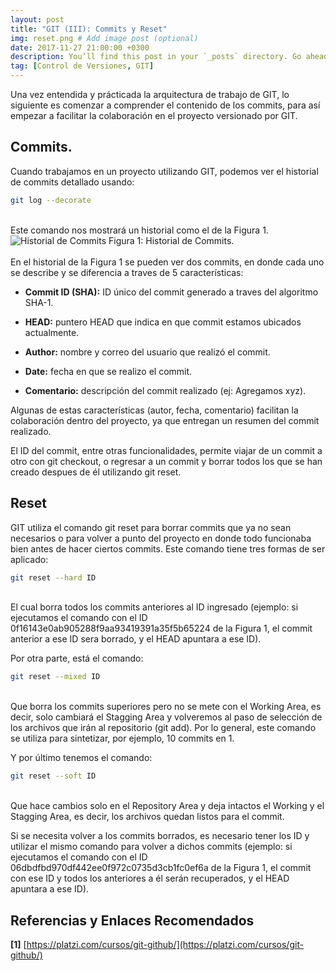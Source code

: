 ```yaml
---
layout: post
title: "GIT (III): Commits y Reset"
img: reset.png # Add image post (optional)
date: 2017-11-27 21:00:00 +0300
description: You’ll find this post in your `_posts` directory. Go ahead and edit it and re-build the site to see your changes. # Add post description (optional)
tag: [Control de Versiones, GIT]
---
```

Una vez entendida y prácticada la arquitectura de trabajo de GIT, lo siguiente es comenzar a comprender el contenido de los commits, para así empezar a facilitar la colaboración en el proyecto versionado por GIT.

## Commits.

Cuando trabajamos en un proyecto utilizando GIT, podemos ver el historial de commits detallado usando:
```bash
git log --decorate
```
<br/>
Este comando nos mostrará un historial como el de la Figura 1.

<div class="img_post_container">
<img class="img_post" src="https://imgur.com/oxIAc3b.png" alt="Historial de Commits">
Figura 1: Historial de Commits.
</div>
<br/>
En el historial de la Figura 1 se pueden ver dos commits, en donde cada uno se describe y se diferencia a traves de 5 características:

* **Commit ID (SHA):** ID único del commit generado a traves del algoritmo SHA-1.

* **HEAD:** puntero HEAD que indica en que commit estamos ubicados actualmente.

* **Author:** nombre y correo del usuario que realizó el commit.

* **Date:** fecha en que se realizo el commit.

* **Comentario:** descripción del commit realizado (ej: Agregamos xyz).

Algunas de estas características (autor, fecha, comentario) facilitan la colaboración dentro del proyecto, ya que entregan un resumen del commit realizado.

El ID del commit, entre otras funcionalidades, permite viajar de un commit a otro con git checkout, o regresar a un commit y borrar todos los que se han creado despues de él utilizando git reset.

## Reset

GIT utiliza el comando git reset para borrar commits que ya no sean necesarios o para volver a punto del proyecto en donde todo funcionaba bien antes de hacer ciertos commits. Este comando tiene tres formas de ser aplicado:
```bash
git reset --hard ID
```
<br/>
El cual borra todos los commits anteriores al ID ingresado (ejemplo: si ejecutamos el comando con el ID 0f16143e0ab905288f9aa93419391a35f5b65224 de la Figura 1, el commit anterior a ese ID sera borrado, y el HEAD apuntara a ese ID).

Por otra parte, está el comando:
```bash
git reset --mixed ID
```
<br/>
Que borra los commits superiores pero no se mete con el Working Area, es decir, solo cambiará el Stagging Area y volveremos al paso de selección de los archivos que irán al repositorio (git add). Por lo general, este comando se utiliza para sintetizar, por ejemplo, 10 commits en 1.

Y por último tenemos el comando:
```bash
git reset --soft ID
```
<br/>
Que hace cambios solo en el Repository Area y deja intactos el Working y el Stagging Area, es decir, los archivos quedan listos para el commit.

Si se necesita volver a los commits borrados, es necesario tener los ID y utilizar el mismo comando para volver a dichos commits (ejemplo: si ejecutamos el comando con el ID 06dbdfbd970df442ee0f972c0735d3cb1fc0ef6a de la Figura 1, el commit con ese ID y todos los anteriores a él serán recuperados, y el HEAD apuntara a ese ID).

## Referencias y Enlaces Recomendados

**[1]** [https://platzi.com/cursos/git-github/](https://platzi.com/cursos/git-github/)
